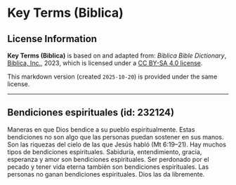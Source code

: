 # Key Terms (Biblica)

## License Information

**Key Terms (Biblica)** is based on and adapted from: _Biblica Bible Dictionary_, [Biblica, Inc.](https://www.biblica.com/), 2023, which is licensed under a [CC BY-SA 4.0 license](https://creativecommons.org/licenses/by-sa/4.0/legalcode.en).

This markdown version (created `2025-10-20`) is provided under the same license.



--------------------------------

## Bendiciones espirituales (id: 232124)

Maneras en que Dios bendice a su pueblo espiritualmente. Estas bendiciones no son algo que las personas puedan sostener en sus manos. Son las riquezas del cielo de las que Jesús habló (Mt 6:19–21\). Hay muchos tipos de bendiciones espirituales. Sabiduría, entendimiento, gracia, esperanza y amor son bendiciones espirituales. Ser perdonado por el pecado y tener vida eterna también son bendiciones espirituales. Las personas no ganan bendiciones espirituales. Dios las da libremente.


